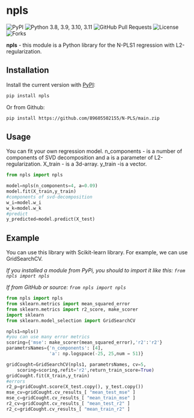 # npls

![PyPI](https://img.shields.io/pypi/v/npls?color=orange) ![Python 3.8, 3.9, 3.10, 3.11](https://img.shields.io/pypi/pyversions/npls?color=blueviolet) ![GitHub Pull Requests](https://img.shields.io/github/issues-pr/89605502155/N-PLS?color=blueviolet) ![License](https://img.shields.io/pypi/l/npls?color=blueviolet) ![Forks](https://img.shields.io/github/forks/89605502155/N-PLS?style=social)

**npls** - this module is a Python library for the N-PLS1 regression with L2-regularization.


## Installation

Install the current version with [PyPI](https://pypi.org/project/):

```bash
pip install npls
```

Or from Github:
```bash
pip install https://github.com/89605502155/N-PLS/main.zip
```

## Usage

You can fit your own regression model. n_components - is a number of components of SVD decomposition and a is a parameter of L2-regularization. X_train - is a 3d-array. y_train -is a vector.

```python
from npls import npls 

model=npls(n_components=4, a=0.09)
model.fit(X_train,y_train)
#components of svd-decomposition
w_i=model.w_i
w_k=model.w_k
#predict
y_predicted=model.predict(X_test)
```

## Example

You can use this library with Scikit-learn library. For example, we can use GridSearchCV.

*If you installed a module from PyPi, you should to import it like this: ``` from npls import npls  ```*

*If from GitHub or source: ``` from npls import npls ```*

```python
from npls import npls 
from sklearn.metrics import mean_squared_error
from sklearn.metrics import r2_score, make_scorer
import sklearn
from sklearn.model_selection import GridSearchCV

npls1=npls()
#you can use many error metrics
scoring={'mse': make_scorer(mean_squared_error),'r2':'r2'}
parametrsNames={'n_components': [4],
                'a': np.logspace(-25, 25,num = 51)}

gridCought=GridSearchCV(npls1, parametrsNames, cv=5, 
    scoring=scoring,refit='r2',return_train_score=True)
gridCought.fit(X_train,y_train)
#errors
r2_p=gridCought.score(X_test.copy(), y_test.copy())
mse_cv=gridCought.cv_results_[ "mean_test_mse" ]
mse_c=gridCought.cv_results_[ "mean_train_mse" ]
r2_cv=gridCought.cv_results_[ "mean_test_r2" ]
r2_c=gridCought.cv_results_[ "mean_train_r2" ]
```

